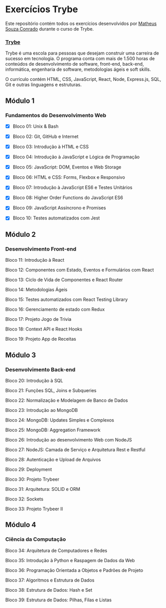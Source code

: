 # Exercícios Trybe
Este repositório contém todos os exercícios desenvolvidos por [Matheus Souza Conrado](https://www.linkedin.com/in/msconrado/) durante o curso de Trybe.

### [Trybe](https://www.betrybe.com/) 

Trybe é uma escola para pessoas que desejam construir uma carreira de sucesso em tecnologia. O programa conta com mais de 1.500 horas de conteúdos de desenvolvimento de software, front-end, back-end, informática, engenharia de software, metodologias ágeis e soft skills.

O currículo contém HTML, CSS, JavaScript, React, Node, Express.js, SQL, Git e outras linguagens e estruturas.

## Módulo 1 

### Fundamentos do Desenvolvimento Web

- [X] Bloco 01:  Unix & Bash 

- [X] Bloco 02:  Git, GitHub e Internet 

- [X] Bloco 03:  Introdução à HTML e CSS

- [X] Bloco 04:  Introdução à JavaScript e Lógica de Programação

- [X] Bloco 05:  JavaScript: DOM, Eventos e Web Storage

- [X] Bloco 06:  HTML e CSS: Forms, Flexbox e Responsivo

- [X] Bloco 07:  Introdução à JavaScript ES6 e Testes Unitários

- [X] Bloco 08:  Higher Order Functions do JavaScript ES6

- [X] Bloco 09:  JavaScript Assíncrono e Promises

- [X] Bloco 10:  Testes automatizados com Jest

## Módulo 2
    
### Desenvolvimento Front-end
    
Bloco 11:  Introdução à React

Bloco 12:  Componentes com Estado, Eventos e Formulários com React

Bloco 13:  Ciclo de Vida de Componentes e React Router

Bloco 14:  Metodologias Ágeis

Bloco 15:  Testes automatizados com React Testing Library

Bloco 16:  Gerenciamento de estado com Redux

Bloco 17:  Projeto Jogo de Trivia

Bloco 18:  Context API e React Hooks

Bloco 19:  Projeto App de Receitas

## Módulo 3
    
### Desenvolvimento Back-end
  
Bloco 20:  Introdução à SQL

Bloco 21:  Funções SQL, Joins e Subqueries

Bloco 22:  Normalização e Modelagem de Banco de Dados

Bloco 23:  Introdução ao MongoDB

Bloco 24:  MongoDB: Updates Simples e Complexos

Bloco 25:  MongoDB: Aggregation Framework

Bloco 26:  Introdução ao desenvolvimento Web com NodeJS

Bloco 27:  NodeJS: Camada de Serviço e Arquitetura Rest e Restful

Bloco 28:  Autenticação e Upload de Arquivos

Bloco 29:  Deployment

Bloco 30:  Projeto Trybeer

Bloco 31:  Arquitetura: SOLID e ORM

Bloco 32:  Sockets

Bloco 33:  Projeto Trybeer II

## Módulo 4
    
### Ciência da Computação

Bloco 34:  Arquitetura de Computadores e Redes

Bloco 35:  Introdução à Python e Raspagem de Dados da Web

Bloco 36:  Programação Orientada a Objetos e Padrões de Projeto

Bloco 37:  Algoritmos e Estrutura de Dados

Bloco 38:  Estrutura de Dados: Hash e Set

Bloco 39:  Estrutura de Dados: Pilhas, Filas e Listas